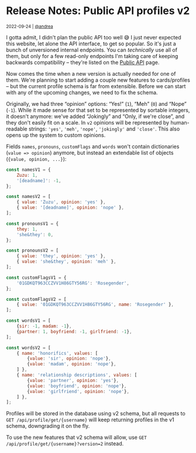 # Release Notes: Public API profiles v2

<small>2022-09-24 | [@andrea](/@andrea)</small>

I gotta admit, I didn't plan the public API too well 😅
I just never expected this website, let alone the API interface, to get so popular.
So it's just a bunch of unversioned internal endpoints.
You can _technically_ use all of them, but only for a few read-only endpoints
I'm taking care of keeping backwards compatibility – they're listed on the [Public API](/api) page.

Now comes the time when a new version is actually needed for one of them.
We're planning to start adding a couple new features to cards/profiles –
but the current profile schema is far from extensible.
Before we can start with any of the upcoming changes,
we need to fix the schema.

Originally, we had three “opinion” options: “Yes!” (`1`), “Meh” (`0`) and “Nope” (`-1`).
While it made sense for that set to be represented by sortable integers, it doesn't anymore:
we've added “Jokingly” and “Only, if we're close”, and they don't easily fit on a scale.
In `v2` opinions will be represented by human-readable strings: `'yes'`, `'meh'`, `'nope'`, `'jokingly'` and `'close'`.
This also opens up the system to custom opinions.

Fields `names`, `pronouns`, `customFlags` and `words` won't contain dictionaries (`value => opinion`) anymore,
but instead an extendable list of objects (`{value, opinion, ...}`):

```js
const namesV1 = {
    Zuzu: 1,
    '[deadname]': -1,
};

const namesV2 = [
    { value: 'Zuzu', opinion: 'yes' },
    { value: '[deadname]', opinion: 'nope' },
];
```

```js
const pronounsV1 = {
    they: 1,
    'she&they': 0,
};

const pronounsV2 = [
    { value: 'they', opinion: 'yes' },
    { value: 'she&they', opinion: 'meh' },
];
```

```js
const customFlagsV1 = {
    '01GDKQT963CCZVV1H86GTY56RG': 'Rosegender',
};

const customFlagsV2 = [
    { value: '01GDKQT963CCZVV1H86GTY56RG', name: 'Rosegender' },
];
```

```js
const wordsV1 = [
    {sir: -1, madam: -1},
    {partner: 1, boyfriend: -1, girlfriend: -1},
];

const wordsV2 = [
    { name: 'honorifics', values: [
        {value: 'sir', opinion: 'nope'},
        {value: 'madam', opinion: 'nope'},
    ] },
    { name: 'relationship descriptions', values: [
        {value: 'partner', opinion: 'yes'},
        {value: 'boyfriend', opinion: 'nope'},
        {value: 'girlfriend', opinion: 'nope'},
    ] },
];
```

Profiles will be stored in the database using v2 schema, but all requests to `GET /api/profile/get/{username}`
will keep returning profiles in the v1 schema, downgrading it on the fly.

To use the new features that v2 schema will allow, use `GET /api/profile/get/{username}?version=2` instead.
